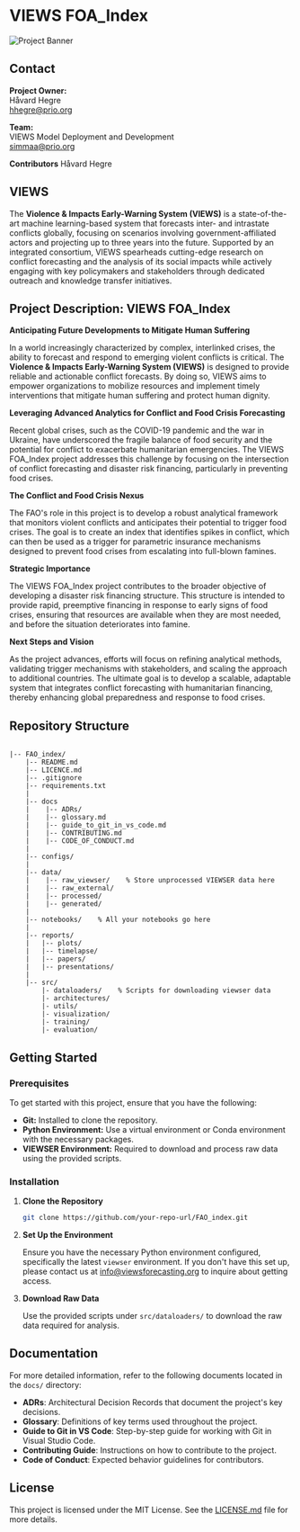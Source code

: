 
# VIEWS FOA_Index

![Project Banner](https://pbs.twimg.com/profile_banners/1237000633896652800/1717069203/1500x500)


## Contact

**Project Owner:**  
Håvard Hegre  
[hhegre@prio.org](mailto:hhegre@prio.org)

**Team:**  
VIEWS Model Deployment and Development  
[simmaa@prio.org](mailto:simmaa@prio.org)

**Contributors**
Håvard Hegre

## VIEWS

The **Violence & Impacts Early-Warning System (VIEWS)** is a state-of-the-art machine learning-based system that forecasts inter- and intrastate conflicts globally, focusing on scenarios involving government-affiliated actors and projecting up to three years into the future. Supported by an integrated consortium, VIEWS spearheads cutting-edge research on conflict forecasting and the analysis of its social impacts while actively engaging with key policymakers and stakeholders through dedicated outreach and knowledge transfer initiatives.

## Project Description: VIEWS FOA_Index

**Anticipating Future Developments to Mitigate Human Suffering**

In a world increasingly characterized by complex, interlinked crises, the ability to forecast and respond to emerging violent conflicts is critical. The **Violence & Impacts Early-Warning System (VIEWS)** is designed to provide reliable and actionable conflict forecasts. By doing so, VIEWS aims to empower organizations to mobilize resources and implement timely interventions that mitigate human suffering and protect human dignity.

**Leveraging Advanced Analytics for Conflict and Food Crisis Forecasting**

Recent global crises, such as the COVID-19 pandemic and the war in Ukraine, have underscored the fragile balance of food security and the potential for conflict to exacerbate humanitarian emergencies. The VIEWS FOA_Index project addresses this challenge by focusing on the intersection of conflict forecasting and disaster risk financing, particularly in preventing food crises.

**The Conflict and Food Crisis Nexus**

The FAO's role in this project is to develop a robust analytical framework that monitors violent conflicts and anticipates their potential to trigger food crises. The goal is to create an index that identifies spikes in conflict, which can then be used as a trigger for parametric insurance mechanisms designed to prevent food crises from escalating into full-blown famines.

**Strategic Importance**

The VIEWS FOA_Index project contributes to the broader objective of developing a disaster risk financing structure. This structure is intended to provide rapid, preemptive financing in response to early signs of food crises, ensuring that resources are available when they are most needed, and before the situation deteriorates into famine.

**Next Steps and Vision**

As the project advances, efforts will focus on refining analytical methods, validating trigger mechanisms with stakeholders, and scaling the approach to additional countries. The ultimate goal is to develop a scalable, adaptable system that integrates conflict forecasting with humanitarian financing, thereby enhancing global preparedness and response to food crises.


## Repository Structure

```

|-- FAO_index/
    |-- README.md
    |-- LICENCE.md
    |-- .gitignore
    |-- requirements.txt
    |
    |-- docs
    |    |-- ADRs/
    |    |-- glossary.md
    |    |-- guide_to_git_in_vs_code.md
    |    |-- CONTRIBUTING.md
    |    |-- CODE_OF_CONDUCT.md
    |
    |-- configs/
    |
    |-- data/
    |    |-- raw_viewser/    % Store unprocessed VIEWSER data here
    |    |-- raw_external/
    |    |-- processed/
    |    |-- generated/
    |
    |-- notebooks/    % All your notebooks go here 
    |
    |-- reports/
    |   |-- plots/
    |   |-- timelapse/
    |   |-- papers/
    |   |-- presentations/
    |
    |-- src/
        |- dataloaders/    % Scripts for downloading viewser data
        |- architectures/
        |- utils/
        |- visualization/
        |- training/
        |- evaluation/
```

## Getting Started

### Prerequisites

To get started with this project, ensure that you have the following:

- **Git:** Installed to clone the repository.
- **Python Environment:** Use a virtual environment or Conda environment with the necessary packages.
- **VIEWSER Environment:** Required to download and process raw data using the provided scripts.

### Installation

1. **Clone the Repository**

    ```bash
    git clone https://github.com/your-repo-url/FAO_index.git
    ```

2. **Set Up the Environment**

    Ensure you have the necessary Python environment configured, specifically the latest `viewser` environment. If you don't have this set up, please contact us at [info@viewsforecasting.org](mailto:info@viewsforecasting.org) to inquire about getting access.


3. **Download Raw Data**

    Use the provided scripts under `src/dataloaders/` to download the raw data required for analysis.

## Documentation

For more detailed information, refer to the following documents located in the `docs/` directory:

- **ADRs**: Architectural Decision Records that document the project's key decisions.
- **Glossary**: Definitions of key terms used throughout the project.
- **Guide to Git in VS Code**: Step-by-step guide for working with Git in Visual Studio Code.
- **Contributing Guide**: Instructions on how to contribute to the project.
- **Code of Conduct**: Expected behavior guidelines for contributors.

## License

This project is licensed under the MIT License. See the [LICENSE.md](./LICENSE.md) file for more details.
